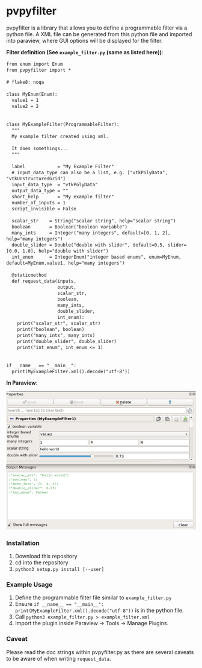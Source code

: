 pvpyfilter
==========

pvpyfilter is a library that allows you to define a programmable filter via a
python file. A XML file can be generated from this python file and imported
into paraview, where GUI options will be displayed for the filter.

**Filter definition (See `example_filter.py` (same as listed here))**:


```
from enum import Enum
from pvpyfilter import *

# flake8: noqa

class MyEnum(Enum):
  value1 = 1
  value2 = 2


class MyExampleFilter(ProgrammableFilter):
  """
  My example filter created using xml.

  It does somethings...
  """

  label            = "My Example Filter"
  # input_data_type can also be a list, e.g. ["vtkPolyData", "vtkUnstructuredGrid"]
  input_data_type  = "vtkPolyData"
  output_data_type = ""
  short_help       = "My example filter"
  number_of_inputs = 1
  script_invisible = False

  scalar_str    = String("scalar string", help="scalar string")
  boolean       = Boolean("boolean variable")
  many_ints     = Integer("many integers", default=[0, 1, 2], help="many integers")
  double_slider = Double("double with slider", default=0.5, slider=[0.0, 1.0], help="double with slider")
  int_enum      = IntegerEnum("integer based enums", enum=MyEnum, default=MyEnum.value1, help="many integers")

  @staticmethod
  def request_data(inputs,
                   output,
                   scalar_str,
                   boolean,
                   many_ints,
                   double_slider,
                   int_enum):
    print("scalar_str", scalar_str)
    print("boolean", boolean)
    print("many_ints", many_ints)
    print("double_slider", double_slider)
    print("int_enum", int_enum <= 1)


if __name__ == "__main__":
  print(MyExampleFilter.xml().decode("utf-8"))
```

**In Paraview**:

![screenshot](https://github.com/shuhaowu/pvpyfilter/raw/master/programmable_filter.png)


### Installation ###

1. Download this repository
2. cd into the repository
3. `python3 setup.py install [--user]`

### Example Usage ###

1. Define the programmable filter file similar to `example_filter.py`
2. Ensure `if __name__ == "__main__": print(MyExampleFilter.xml().decode("utf-8"))` 
   is in the python file.
3. Call `python3 example_filter.py > example_filter.xml`
4. Import the plugin inside Paraview -> Tools -> Manage Plugins.

### Caveat ###

Please read the doc strings within pvpyfilter.py as there are several caveats
to be aware of when writing `request_data`.
